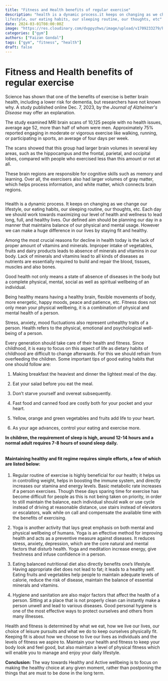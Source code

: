 ```yaml
---
title: "Fitness and Health benefits of regular exercise"
description: "health is a dynamic process.it keeps on changing as we change our 
lifestyle, our eating habits, our sleeping routine, our thoughts, etc"
date: 2024-03-01T08:00:00Z
image: "https://res.cloudinary.com/dvppyzhws/image/upload/v1709233279/home-4_rkpsvi.jpg"
categories: ["gym"]
authors: ["Faizan Gondal"]
tags: ["gym", "fitness", "health"]
draft: false
---
```


# Fitness and Health benefits of regular exercise

Science has shown that one of the benefits of exercise is better brain health, including a lower risk for dementia, but researchers have not known why. A study published online Dec. 7, 2023, by the *Journal of Alzheimer's Disease* may offer an explanation.

The study examined MRI brain scans of 10,125 people with no health issues, average age 52, more than half of whom were men. Approximately 75% reported engaging in moderate or vigorous exercise like walking, running, or participating in sports, an average of four days per week.

The scans showed that this group had larger brain volumes in several key areas, such as the hippocampus and the frontal, parietal, and occipital lobes, compared with people who exercised less than this amount or not at all.

These brain regions are responsible for cognitive skills such as memory and learning. Over all, the exercisers also had larger volumes of gray matter, which helps process information, and white matter, which connects brain regions.

<img src="https://res.cloudinary.com/dvppyzhws/image/upload/v1709233279/home-4_rkpsvi.jpg" title="" alt="" data-align="center">

Health is a dynamic process. It keeps on changing as we change our lifestyle, our eating habits, our sleeping routine, our thoughts, etc. Each day we should work towards maximizing our level of health and wellness to lead long, full, and healthy lives. Our defined aim should be planning our day in a manner that maintains balance of our physical and mental usage. However we can make a huge difference in our lives by staying fit and healthy.

Among the most crucial reasons for decline in health today is the lack of proper amount of vitamins and minerals. Improper intake of vegetables, fruits and dairy products leads to absence of minerals and vitamins in our body. Lack of minerals and vitamins lead to all kinds of diseases as nutrients are essentially required to build and repair the blood, tissues, muscles and also bones.

Good health not only means a state of absence of diseases in the body but a complete physical, mental, social as well as spiritual wellbeing of an individual.

Being healthy means having a healthy brain, flexible movements of body, more energetic, happy moods, peace and patience, etc. Fitness does not only mean your physical wellbeing, it is a combination of physical and mental health of a person.

Stress, anxiety, mood fluctuations also represent unhealthy traits of a person. Health refers to the physical, emotional and psychological well-being of a person.

Every generation should take care of their health and fitness. Since childhood, it is easy to focus on this aspect of life as dietary habits of childhood are difficult to change afterwards. For this we should refrain from overfeeding the children. Some important tips of good eating habits that one should follow are:

1. Making breakfast the heaviest and dinner the lightest meal of the day.

2. Eat your salad before you eat the meal.

3. Don’t starve yourself and overeat subsequently.

4. Fast food and canned food are costly both for your pocket and your heart.

5. Yellow, orange and green vegetables and fruits add life to your heart.

6. As your age advances, control your eating and exercise more.

**In children, the requirement of sleep is high, around 12-14 hours and a normal adult requires 7-8 hours of sound sleep daily.**

<img src="https://res.cloudinary.com/dvppyzhws/image/upload/v1709233423/f-img-1_tvjlok.jpg" title="" alt="" data-align="center">

#### Maintaining healthy and fit regime requires simple efforts, a few of which are listed below:

1. Regular routine of exercise is highly beneficial for our health; it helps us in controlling weight, helps in boosting the immune system, and directly increases our stamina and energy levels. Basic metabolic rate increases if a person exercises. Though these days sparing time for exercise has become difficult for people as this is not being taken on priority, in order to still maintain the balance, each individual should walk or use cycle instead of driving at reasonable distance, use stairs instead of elevators or escalators, walk while on call and compensate the available time with the benefits of exercising.

2. Yoga is another activity that lays great emphasis on both mental and physical wellbeing of humans. Yoga is an effective method for improving health and acts as a preventive measure against diseases. It reduces stress, anxiety, depression, which are the core natural and mental factors that disturb health. Yoga and meditation increase energy, give freshness and infuse confidence in a person.

3. Eating balanced nutritional diet also directly benefits one’s lifestyle. Having appropriate diet does not lead to fat; it leads to a healthy self. Eating fruits and vegetables help people to maintain adequate levels of calorie, reduce the risk of disease, maintain the balance of essential minerals and vitamins.

4. Hygiene and sanitation are also major factors that affect the health of a person. Sitting at a place that is not properly clean can instantly make a person unwell and lead to various diseases. Good personal hygiene is one of the most effective ways to protect ourselves and others from many illnesses.

Health and fitness is determined by what we eat, how we live our lives, our choice of leisure pursuits and what we do to keep ourselves physically fit. Keeping fit is about how we choose to live our lives as individuals and the levels of fitness we aspire to. Maintain your health and fitness to keep your body look and feel good, but also maintain a level of physical fitness which will enable you to manage and enjoy your daily lifestyle.

****Conclusion:**** The way towards Healthy and Active wellbeing is to focus on making the healthy choice at any given moment, rather than postponing the things that are must to be done in the long term.
